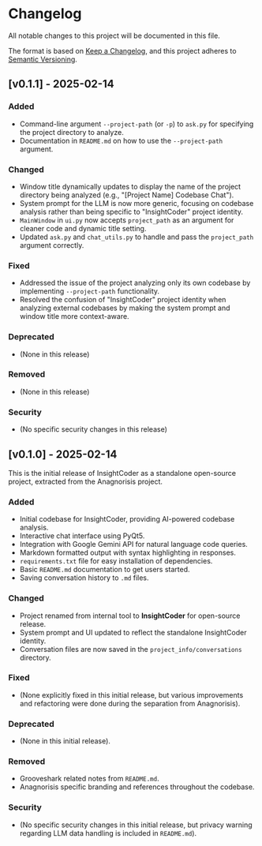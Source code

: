 # Changelog

All notable changes to this project will be documented in this file.

The format is based on [Keep a Changelog](https://keepachangelog.com/en/1.0.0/),
and this project adheres to [Semantic Versioning](https://semver.org/spec/v2.0.0.html).


## [v0.1.1] - 2025-02-14

### Added
- Command-line argument `--project-path` (or `-p`) to `ask.py` for specifying the project directory to analyze.
- Documentation in `README.md` on how to use the `--project-path` argument.

### Changed
- Window title dynamically updates to display the name of the project directory being analyzed (e.g., "[Project Name] Codebase Chat").
- System prompt for the LLM is now more generic, focusing on codebase analysis rather than being specific to "InsightCoder" project identity.
- `MainWindow` in `ui.py` now accepts `project_path` as an argument for cleaner code and dynamic title setting.
- Updated `ask.py` and `chat_utils.py` to handle and pass the `project_path` argument correctly.

### Fixed
- Addressed the issue of the project analyzing only its own codebase by implementing `--project-path` functionality.
- Resolved the confusion of "InsightCoder" project identity when analyzing external codebases by making the system prompt and window title more context-aware.

### Deprecated
- (None in this release)

### Removed
- (None in this release)

### Security
- (No specific security changes in this release)


## [v0.1.0] - 2025-02-14

This is the initial release of InsightCoder as a standalone open-source project, extracted from the Anagnorisis project.

### Added
- Initial codebase for InsightCoder, providing AI-powered codebase analysis.
- Interactive chat interface using PyQt5.
- Integration with Google Gemini API for natural language code queries.
- Markdown formatted output with syntax highlighting in responses.
- `requirements.txt` file for easy installation of dependencies.
- Basic `README.md` documentation to get users started.
- Saving conversation history to `.md` files.

### Changed
- Project renamed from internal tool to **InsightCoder** for open-source release.
- System prompt and UI updated to reflect the standalone InsightCoder identity.
- Conversation files are now saved in the `project_info/conversations` directory.

### Fixed
- (None explicitly fixed in this initial release, but various improvements and refactoring were done during the separation from Anagnorisis).

### Deprecated
- (None in this initial release).

### Removed
- Grooveshark related notes from `README.md`.
- Anagnorisis specific branding and references throughout the codebase.

### Security
- (No specific security changes in this initial release, but privacy warning regarding LLM data handling is included in `README.md`).
